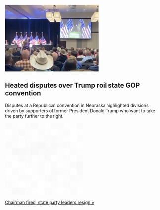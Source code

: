 
![Heated disputes over Trump roil state GOP convention](./20220710235902.png)
## Heated disputes over Trump roil state GOP convention

Disputes at a Republican convention in Nebraska highlighted divisions driven by supporters of former President Donald Trump who want to take the party further to the right.

![pic](../square_bg.png)

[Chairman fired, state party leaders resign »](https://www.yahoo.com/news/nebraska-republicans-fire-chairman-tumultuous-181311713.html)

